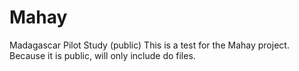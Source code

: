 # Mahay
Madagascar Pilot Study (public)
This is a test for the Mahay project.  Because it is public, will only include do files.
